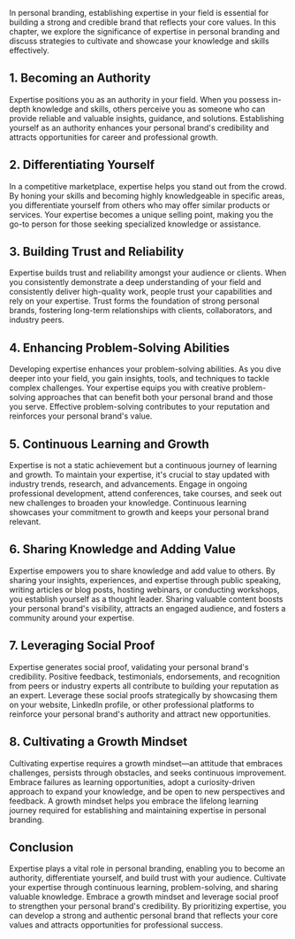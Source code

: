 
In personal branding, establishing expertise in your field is essential for building a strong and credible brand that reflects your core values. In this chapter, we explore the significance of expertise in personal branding and discuss strategies to cultivate and showcase your knowledge and skills effectively.

## 1\. Becoming an Authority

Expertise positions you as an authority in your field. When you possess in-depth knowledge and skills, others perceive you as someone who can provide reliable and valuable insights, guidance, and solutions. Establishing yourself as an authority enhances your personal brand's credibility and attracts opportunities for career and professional growth.

## 2\. Differentiating Yourself

In a competitive marketplace, expertise helps you stand out from the crowd. By honing your skills and becoming highly knowledgeable in specific areas, you differentiate yourself from others who may offer similar products or services. Your expertise becomes a unique selling point, making you the go-to person for those seeking specialized knowledge or assistance.

## 3\. Building Trust and Reliability

Expertise builds trust and reliability amongst your audience or clients. When you consistently demonstrate a deep understanding of your field and consistently deliver high-quality work, people trust your capabilities and rely on your expertise. Trust forms the foundation of strong personal brands, fostering long-term relationships with clients, collaborators, and industry peers.

## 4\. Enhancing Problem-Solving Abilities

Developing expertise enhances your problem-solving abilities. As you dive deeper into your field, you gain insights, tools, and techniques to tackle complex challenges. Your expertise equips you with creative problem-solving approaches that can benefit both your personal brand and those you serve. Effective problem-solving contributes to your reputation and reinforces your personal brand's value.

## 5\. Continuous Learning and Growth

Expertise is not a static achievement but a continuous journey of learning and growth. To maintain your expertise, it's crucial to stay updated with industry trends, research, and advancements. Engage in ongoing professional development, attend conferences, take courses, and seek out new challenges to broaden your knowledge. Continuous learning showcases your commitment to growth and keeps your personal brand relevant.

## 6\. Sharing Knowledge and Adding Value

Expertise empowers you to share knowledge and add value to others. By sharing your insights, experiences, and expertise through public speaking, writing articles or blog posts, hosting webinars, or conducting workshops, you establish yourself as a thought leader. Sharing valuable content boosts your personal brand's visibility, attracts an engaged audience, and fosters a community around your expertise.

## 7\. Leveraging Social Proof

Expertise generates social proof, validating your personal brand's credibility. Positive feedback, testimonials, endorsements, and recognition from peers or industry experts all contribute to building your reputation as an expert. Leverage these social proofs strategically by showcasing them on your website, LinkedIn profile, or other professional platforms to reinforce your personal brand's authority and attract new opportunities.

## 8\. Cultivating a Growth Mindset

Cultivating expertise requires a growth mindset—an attitude that embraces challenges, persists through obstacles, and seeks continuous improvement. Embrace failures as learning opportunities, adopt a curiosity-driven approach to expand your knowledge, and be open to new perspectives and feedback. A growth mindset helps you embrace the lifelong learning journey required for establishing and maintaining expertise in personal branding.

## Conclusion

Expertise plays a vital role in personal branding, enabling you to become an authority, differentiate yourself, and build trust with your audience. Cultivate your expertise through continuous learning, problem-solving, and sharing valuable knowledge. Embrace a growth mindset and leverage social proof to strengthen your personal brand's credibility. By prioritizing expertise, you can develop a strong and authentic personal brand that reflects your core values and attracts opportunities for professional success.
